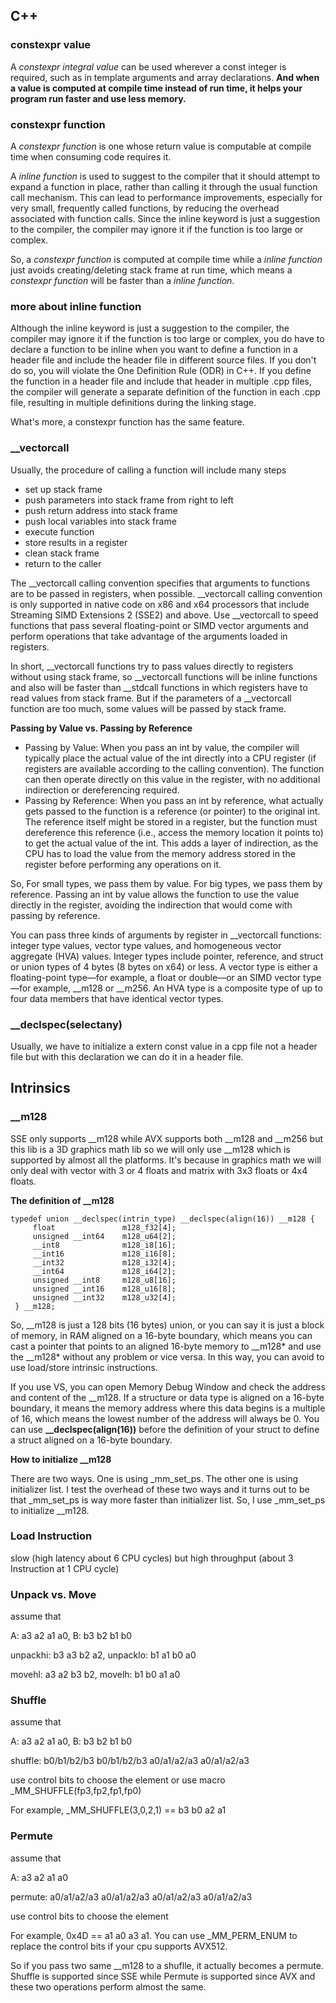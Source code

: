 ## C++
### constexpr value
A *constexpr integral value* can be used wherever a const integer is required, such as in template arguments and array declarations. **And when a value is computed at compile time instead of run time, it helps your program run faster and use less memory.**

### constexpr function
A *constexpr function* is one whose return value is computable at compile time when consuming code requires it. 

A *inline function* is used to suggest to the compiler that it should attempt to expand a function in place, rather than calling it through the usual function call mechanism. This can lead to performance improvements, especially for very small, frequently called functions, by reducing the overhead associated with function calls. Since the inline keyword is just a suggestion to the compiler, the compiler may ignore it if the function is too large or complex.

So, a *constexpr function* is computed at compile time while a *inline function* just avoids creating/deleting stack frame at run time, which means a *constexpr function* will be faster than a *inline function*.

### more about inline function
Although the inline keyword is just a suggestion to the compiler, the compiler may ignore it if the function is too large or complex, you do have to declare a function to be inline when you want to define a function in a header file and include the header file in different source files. If you don't do so, you will violate the One Definition Rule (ODR) in C++. If you define the function in a header file and include that header in multiple .cpp files, the compiler will generate a separate definition of the function in each .cpp file, resulting in multiple definitions during the linking stage.

What's more, a constexpr function has the same feature.

### __vectorcall
Usually, the procedure of calling a function will include many steps
- set up stack frame
- push parameters into stack frame from right to left
- push return address into stack frame
- push local variables into stack frame
- execute function
- store results in a register
- clean stack frame
- return to the caller 

The __vectorcall calling convention specifies that arguments to functions are to be passed in registers, when possible. __vectorcall calling convention is only supported in native code on x86 and x64 processors that include Streaming SIMD Extensions 2 (SSE2) and above. Use __vectorcall to speed functions that pass several floating-point or SIMD vector arguments and perform operations that take advantage of the arguments loaded in registers. 

In short, __vectorcall functions try to pass values directly to registers without using stack frame, so __vectorcall functions will be inline functions and also will be faster than __stdcall functions in which registers have to read values from stack frame. But if the parameters of a __vectorcall function are too much, some values will be passed by stack frame.

**Passing by Value vs. Passing by Reference**

- Passing by Value:
When you pass an int by value, the compiler will typically place the actual value of the int directly into a CPU register (if registers are available according to the calling convention).
The function can then operate directly on this value in the register, with no additional indirection or dereferencing required.
- Passing by Reference:
When you pass an int by reference, what actually gets passed to the function is a reference (or pointer) to the original int.
The reference itself might be stored in a register, but the function must dereference this reference (i.e., access the memory location it points to) to get the actual value of the int.
This adds a layer of indirection, as the CPU has to load the value from the memory address stored in the register before performing any operations on it.

So, For small types, we pass them by value. For big types, we pass them by reference. Passing an int by value allows the function to use the value directly in the register, avoiding the indirection that would come with passing by reference.

You can pass three kinds of arguments by register in __vectorcall functions: integer type values, vector type values, and homogeneous vector aggregate (HVA) values. Integer types include pointer, reference, and struct or union types of 4 bytes (8 bytes on x64) or less. A vector type is either a floating-point type—for example, a float or double—or an SIMD vector type—for example, __m128 or __m256. An HVA type is a composite type of up to four data members that have identical vector types.

### __declspec(selectany)
Usually, we have to initialize a extern const value in a cpp file not a header file but with this declaration we can do it in a header file.

## Intrinsics

### __m128

SSE only supports __m128 while AVX supports both __m128 and __m256 but this lib is a 3D graphics math lib so we will only use __m128 which is supported by almost all the platforms. It's because in graphics math we will only deal with vector with 3 or 4 floats and matrix with 3x3 floats or 4x4 floats. 

**The definition of __m128**
```
typedef union __declspec(intrin_type) __declspec(align(16)) __m128 {
     float               m128_f32[4];
     unsigned __int64    m128_u64[2];
     __int8              m128_i8[16];
     __int16             m128_i16[8];
     __int32             m128_i32[4];
     __int64             m128_i64[2];
     unsigned __int8     m128_u8[16];
     unsigned __int16    m128_u16[8];
     unsigned __int32    m128_u32[4];
 } __m128;
```
So, __m128 is just a 128 bits (16 bytes) union, or you can say it is just a block of memory, in RAM aligned on a 16-byte boundary, which means you can cast a pointer that points to an aligned 16-byte memory to __m128* and use the __m128* without any problem or vice versa. In this way, you can avoid to use load/store intrinsic instructions. 

If you use VS, you can open Memory Debug Window and check the address and content of the __m128. If a structure or data type is aligned on a 16-byte boundary, it means the memory address where this data begins is a multiple of 16, which means the lowest number of the address will always be 0. You can use **__declspec(align(16))** before the definition of your struct to define a struct aligned on a 16-byte boundary.

**How to initialize __m128**

There are two ways. One is using _mm_set_ps. The other one is using initializer list. I test the overhead of these two ways and it turns out to be that _mm_set_ps is way more faster than initializer list. So, I use _mm_set_ps to initialize __m128.

### Load Instruction 
slow (high latency about 6 CPU cycles) but high throughput (about 3 Instruction at 1 CPU cycle)

### Unpack vs. Move
assume that 

A: a3 a2 a1 a0, B: b3 b2 b1 b0

unpackhi: b3 a3 b2 a2, unpacklo: b1 a1 b0 a0

movehl: a3 a2 b3 b2, movelh: b1 b0 a1 a0

### Shuffle
assume that 

A: a3 a2 a1 a0, B: b3 b2 b1 b0

shuffle: b0/b1/b2/b3 b0/b1/b2/b3 a0/a1/a2/a3 a0/a1/a2/a3 

use control bits to choose the element or use macro _MM_SHUFFLE(fp3,fp2,fp1,fp0)

For example, _MM_SHUFFLE(3,0,2,1) == b3 b0 a2 a1

### Permute
assume that

A: a3 a2 a1 a0

permute: a0/a1/a2/a3 a0/a1/a2/a3 a0/a1/a2/a3 a0/a1/a2/a3

use control bits to choose the element

For example, 0x4D == a1 a0 a3 a1. You can use _MM_PERM_ENUM to replace the control bits if your cpu supports AVX512.

So if you pass two same __m128 to a shuflle, it actually becomes a permute. Shuffle is supported since SSE while Permute is supported since AVX and these two operations perform almost the same.